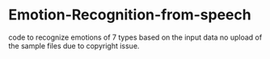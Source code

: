 # Emotion-Recognition-from-speech
code to recognize emotions of 7 types based on the input data
no upload of the sample files due to copyright issue.
